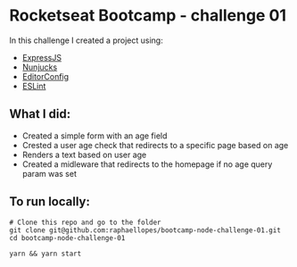 # Rocketseat Bootcamp - challenge 01

In this challenge I created a project using:
- [ExpressJS](https://expressjs.com/pt-br/)
- [Nunjucks](https://mozilla.github.io/nunjucks/)
- [EditorConfig](https://editorconfig.org/)
- [ESLint](https://eslint.org/)


## What I did:
- Created a simple form with an age field
- Crested a user age check that redirects to a specific page based on age
- Renders a text based on user age
- Created a midleware that redirects to the homepage if no age query param was set


## To run locally:

```
# Clone this repo and go to the folder
git clone git@github.com:raphaellopes/bootcamp-node-challenge-01.git
cd bootcamp-node-challenge-01

yarn && yarn start
```
